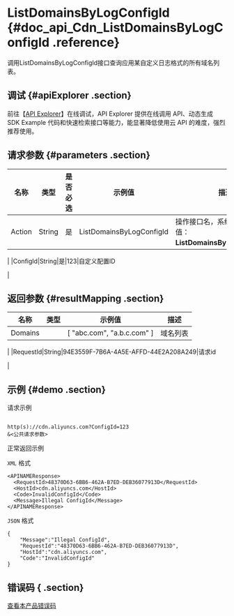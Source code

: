 # ListDomainsByLogConfigId {#doc_api_Cdn_ListDomainsByLogConfigId .reference}

调用ListDomainsByLogConfigId接口查询应用某自定义日志格式的所有域名列表。

## 调试 {#apiExplorer .section}

前往【[API Explorer](https://api.aliyun.com/#product=Cdn&api=ListDomainsByLogConfigId)】在线调试，API Explorer 提供在线调用 API、动态生成 SDK Example 代码和快速检索接口等能力，能显著降低使用云 API 的难度，强烈推荐使用。

## 请求参数 {#parameters .section}

|名称|类型|是否必选|示例值|描述|
|--|--|----|---|--|
|Action|String|是|ListDomainsByLogConfigId|操作接口名，系统规定参数，取值：**ListDomainsByLogConfigId**。

 |
|ConfigId|String|是|123|自定义配置ID

 |

## 返回参数 {#resultMapping .section}

|名称|类型|示例值|描述|
|--|--|---|--|
|Domains| |\[ "abc.com", "a.b.c.com" \]|域名列表

 |
|RequestId|String|94E3559F-7B6A-4A5E-AFFD-44E2A208A249|请求id

 |

## 示例 {#demo .section}

请求示例

``` {#request_demo}

http(s)://cdn.aliyuncs.com?ConfigId=123
&<公共请求参数>

```

正常返回示例

`XML` 格式

``` {#xml_return_success_demo}
<APINAMEResponse>
  <RequestId>48370D63-6BB6-462A-B7ED-DEB36077913D</RequestId>
  <HostId>cdn.aliyuncs.com</HostId>
  <Code>InvalidConfigId</Code>
  <Message>Illegal ConfigId</Message>
</APINAMEResponse>

```

`JSON` 格式

``` {#json_return_success_demo}
{
	"Message":"Illegal ConfigId",
	"RequestId":"48370D63-6BB6-462A-B7ED-DEB36077913D",
	"HostId":"cdn.aliyuncs.com",
	"Code":"InvalidConfigId"
}
```

## 错误码 { .section}

[查看本产品错误码](https://error-center.aliyun.com/status/product/Cdn)

